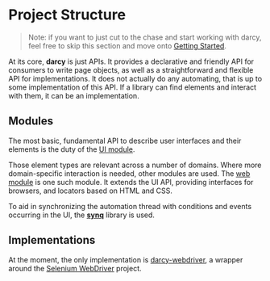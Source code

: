 # Project Structure
> Note: if you want to just cut to the chase and start working with darcy, feel free to skip this section and move onto [Getting Started](../getting_started/README.md).

At its core, **darcy** is just APIs. It provides a declarative and friendly API for consumers to write page objects, as well as a straightforward and flexible API for implementations. It does not actually do any automating, that is up to some implementation of this API. If a library can find elements and interact with them, it can be an implementation.

## Modules
The most basic, fundamental API to describe user interfaces and their elements is the duty of the [UI module](https://github.com/darcy-framework/darcy-ui).

Those element types are relevant across a number of domains. Where more domain-specific interaction is needed, other modules are used. The [web module](https://github.com/darcy-framework/darcy-web) is one such module. It extends the UI API, providing interfaces for browsers, and locators based on HTML and CSS.

To aid in synchronizing the automation thread with conditions and events occurring in the UI, the [**synq**](https://github.com/darcy-framework/synq) library is used.

## Implementations
At the moment, the only implementation is [darcy-webdriver](https://github.com/darcy-framework/darcy-webdriver), a wrapper around the [Selenium WebDriver](http://docs.seleniumhq.org) project.
